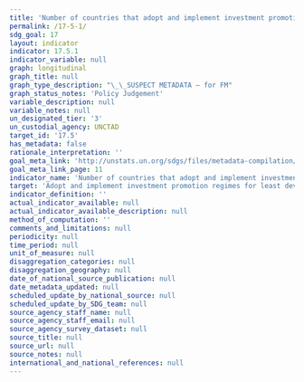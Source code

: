 ```yaml
---
title: 'Number of countries that adopt and implement investment promotion regimes for least developed countries'
permalink: /17-5-1/
sdg_goal: 17
layout: indicator
indicator: 17.5.1
indicator_variable: null
graph: longitudinal
graph_title: null
graph_type_description: "\_\_SUSPECT METADATA – for FM"
graph_status_notes: 'Policy Judgement'
variable_description: null
variable_notes: null
un_designated_tier: '3'
un_custodial_agency: UNCTAD
target_id: '17.5'
has_metadata: false
rationale_interpretation: ''
goal_meta_link: 'http://unstats.un.org/sdgs/files/metadata-compilation/Metadata-Goal-17.pdf'
goal_meta_link_page: 11
indicator_name: 'Number of countries that adopt and implement investment promotion regimes for least developed countries'
target: 'Adopt and implement investment promotion regimes for least developed countries.'
indicator_definition: ''
actual_indicator_available: null
actual_indicator_available_description: null
method_of_computation: ''
comments_and_limitations: null
periodicity: null
time_period: null
unit_of_measure: null
disaggregation_categories: null
disaggregation_geography: null
date_of_national_source_publication: null
date_metadata_updated: null
scheduled_update_by_national_source: null
scheduled_update_by_SDG_team: null
source_agency_staff_name: null
source_agency_staff_email: null
source_agency_survey_dataset: null
source_title: null
source_url: null
source_notes: null
international_and_national_references: null
---
```

